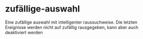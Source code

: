 # zufällige-auswahl
Eine zufällige auswahl mit intelligenter raussuchweise. Die letzten Ereignisse werden nicht auf zufällig rausgegeben, kann aber auch deaktiviert werden
